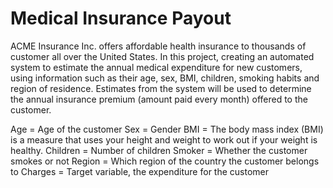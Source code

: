 # Medical Insurance Payout

ACME Insurance Inc. offers affordable health insurance to thousands of customer all over the United States.  In this project, creating an automated system to estimate the annual medical expenditure for new customers, using information such as their age, sex, BMI, children, smoking habits and region of residence.
Estimates from the system will be used to determine the annual insurance premium (amount paid every month) offered to the customer.

Age = Age of the customer
Sex = Gender
BMI = The body mass index (BMI) is a measure that uses your height and weight to work out if your weight is healthy.
Children = Number of children
Smoker = Whether the customer smokes or not
Region = Which region of the country the customer belongs to
Charges = Target variable, the expenditure for the customer
